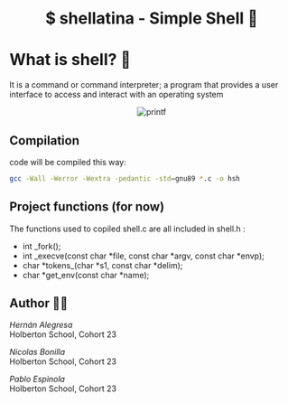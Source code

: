 <center>

# $ shellatina - Simple Shell :custard: 
</center>

# What is shell? :shell:

 It is a command or command interpreter; a program that provides a user interface to access and interact with an operating system

<p align="center">
  <img src="https://weblinus.com/wp-content/uploads/2021/02/Shell1.jpeg" alt="printf">
</p>

## Compilation 
code will be compiled this way: 
```bash
gcc -Wall -Werror -Wextra -pedantic -std=gnu89 *.c -o hsh
```
## Project functions (for now) 

The functions used to copiled shell.c are all included in shell.h :

- int _fork();
- int _execve(const char *file, const char *argv, const char *envp);
- char *tokens_(char *s1, const char *delim);
- char *get_env(const char *name);

## Author :man_technologist:

*Hernán Alegresa*\
Holberton School, Cohort 23

*Nicolas Bonilla*\
Holberton School, Cohort 23

*Pablo Espìnola*\
Holberton School, Cohort 23
